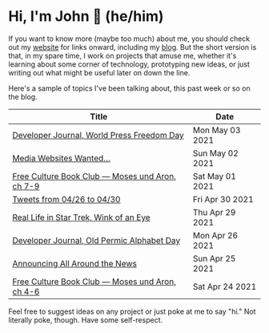 # Hi, I'm John 👋 (he/him)

If you want to know more (maybe too much) about me, you should check out my [website](https://john.colagioia.net/) for links onward, including my [blog](https://john.colagioia.net/blog).  But the short version is that, in my spare time, I work on projects that amuse me, whether it's learning about some corner of technology, prototyping new ideas, or just writing out what might be useful later on down the line.

Here's a sample of topics I've been talking about, this past week or so on the blog.

|Title|Date|
|-----|-------|
|[Developer Journal, World Press Freedom Day](https://john.colagioia.net/blog/2021/05/03/press.html)|Mon May 03 2021|
|[Media Websites Wanted…](https://john.colagioia.net/blog/2021/05/02/wanted.html)|Sun May 02 2021|
|[Free Culture Book Club — Moses und Aron, ch 7-9](https://john.colagioia.net/blog/2021/05/01/moses3.html)|Sat May 01 2021|
|[Tweets from 04/26 to 04/30](https://john.colagioia.net/blog/media/2021/04/30/week.html)|Fri Apr 30 2021|
|[Real Life in Star Trek, Wink of an Eye](https://john.colagioia.net/blog/2021/04/29/wink.html)|Thu Apr 29 2021|
|[Developer Journal, Old Permic Alphabet Day](https://john.colagioia.net/blog/2021/04/26/permic.html)|Mon Apr 26 2021|
|[Announcing All Around the News](https://john.colagioia.net/blog/2021/04/25/aatn.html)|Sun Apr 25 2021|
|[Free Culture Book Club — Moses und Aron, ch 4-6](https://john.colagioia.net/blog/2021/04/24/moses2.html)|Sat Apr 24 2021|

Feel free to suggest ideas on any project or just poke at me to say "hi." Not literally poke, though. Have some self-respect.

